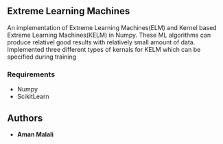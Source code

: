 ## Extreme Learning Machines

An implementation of Extreme Learning Machines(ELM) and Kernel based Extreme Learning Machines(KELM) in Numpy. These ML algorithms can produce relativel good results with relatively small amount of data. Implemented three different types of kernals for KELM which can be specified during training

### Requirements
* Numpy
* ScikitLearn

## Authors

* **Aman Malali** 
